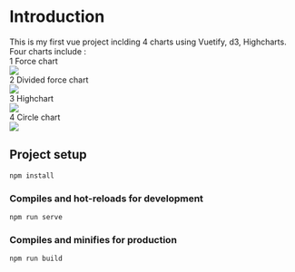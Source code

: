 # Introduction
This is my first vue project inclding 4 charts using Vuetify, d3, Highcharts.  
Four charts include :   
1 Force chart  
![](https://github.com/LonginusJi/VueProject/raw/master/img/ForceChart.png)  
2 Divided force chart  
![](https://github.com/LonginusJi/VueProject/raw/master/img/DividedForce.png)  
3 Highchart   
![](https://github.com/LonginusJi/VueProject/raw/master/img/Highchart.png)  
4 Circle chart  
![](https://github.com/LonginusJi/VueProject/raw/master/img/CircleChart.png)

## Project setup
```
npm install
```

### Compiles and hot-reloads for development
```
npm run serve
```

### Compiles and minifies for production
```
npm run build
```

